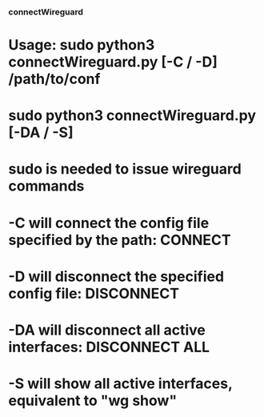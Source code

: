 ### connectWireguard

# Usage: sudo python3 connectWireguard.py [-C / -D] /path/to/conf
#        sudo python3 connectWireguard.py [-DA / -S]
# sudo is needed to issue wireguard commands
# -C will connect the config file specified by the path: CONNECT
# -D will disconnect the specified config file: DISCONNECT
# -DA will disconnect all active interfaces: DISCONNECT ALL
# -S will show all active interfaces, equivalent to "wg show"
